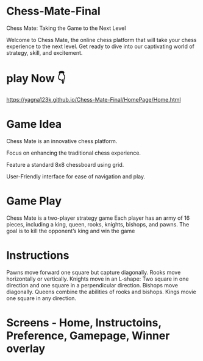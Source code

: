 # Chess-Mate-Final
Chess Mate: Taking the Game to the Next Level

Welcome to Chess Mate, the online chess platform that will take your chess experience to the next level. Get ready to dive into our captivating  world of strategy, skill, and excitement.

# play Now 👇
https://yagna123k.github.io/Chess-Mate-Final/HomePage/Home.html

# Game Idea

Chess Mate is an innovative chess platform.

Focus on enhancing the traditional chess experience.

Feature a standard 8x8 chessboard using grid.

User-Friendly interface for ease of navigation and play.


# Game Play

Chess Mate is a two-player strategy game
Each player has an army of 16 pieces, including  a king, queen, rooks, knights, bishops, and pawns.
The goal is to kill the opponent’s king and win the game

# Instructions

Pawns move forward one square but capture diagonally.
Rooks move horizontally or vertically.
Knights move in an L-shape: Two square in one direction and one square in a perpendicular  direction.
Bishops move diagonally.
Queens combine the abilities of rooks and bishops.
Kings movie one square in any direction.


# Screens - Home, Instructoins, Preference, Gamepage, Winner overlay
